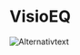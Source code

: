 VisioEQ
=======

![Alternativtext](Bild-URL "C:\Users\armin\Documents\Schule\4AHWI\PPM\VisioEQ\Logo.PNG")